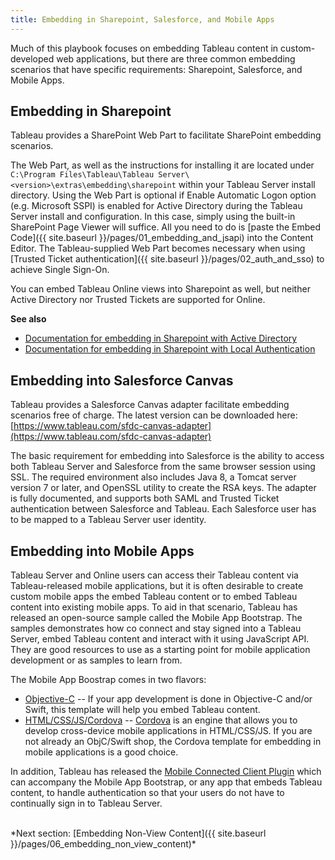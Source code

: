 ```yaml
---
title: Embedding in Sharepoint, Salesforce, and Mobile Apps
---
```


Much of this playbook focuses on embedding Tableau content in custom-developed web applications, but there are three common embedding scenarios that have specific requirements: Sharepoint, Salesforce, and Mobile Apps.

## Embedding in Sharepoint

Tableau provides a SharePoint Web Part to facilitate SharePoint embedding scenarios.

The Web Part, as well as the instructions for installing it are located under `C:\Program Files\Tableau\Tableau Server\<version>\extras\embedding\sharepoint` within your Tableau Server install directory.
Using the Web Part is optional if Enable Automatic Logon option (e.g. Microsoft SSPI) is enabled for Active Directory during the Tableau Server install and configuration. In this case, simply using the built-in SharePoint Page Viewer will suffice. All you need to do is [paste the Embed Code]({{ site.baseurl }}/pages/01_embedding_and_jsapi) into the Content Editor.
The Tableau-supplied Web Part becomes necessary when using [Trusted Ticket authentication]({{ site.baseurl }}/pages/02_auth_and_sso) to achieve Single Sign-On.

You can embed Tableau Online views into Sharepoint as well, but neither Active Directory nor Trusted Tickets are supported for Online.

**See also**

* [Documentation for embedding in Sharepoint with Active Directory](http://onlinehelp.tableau.com/current/server/en-us/embed_ex_SP.htm)
* [Documentation for embedding in Sharepoint with Local Authentication](http://onlinehelp.tableau.com/current/server/en-us/embed_ex_trustedauth.htm)

##  Embedding into Salesforce Canvas

Tableau provides a Salesforce Canvas adapter facilitate embedding scenarios free of charge. The latest version can be downloaded here: [https://www.tableau.com/sfdc-canvas-adapter](https://www.tableau.com/sfdc-canvas-adapter)

The basic requirement for embedding into Salesforce is the ability to access both Tableau Server and Salesforce from the same browser session using SSL. The required environment also includes Java 8, a Tomcat server version 7 or later, and OpenSSL utility to create the RSA keys.
The adapter is fully documented, and supports both SAML and Trusted Ticket authentication between Salesforce and Tableau. Each Salesforce user has to be mapped to a Tableau Server user identity.

## Embedding into Mobile Apps

Tableau Server and Online users can access their Tableau content via Tableau-released mobile applications, but it is often desirable to create custom mobile apps the embed Tableau content or to embed Tableau content into existing mobile apps.
To aid in that scenario, Tableau has released an open-source sample called the Mobile App Bootstrap. The samples demonstrates how co connect and stay signed into a Tableau Server, embed Tableau content and interact with it using JavaScript API. They are good resources to use as a starting point for mobile application development or as samples to learn from.

The Mobile App Boostrap comes in two flavors:

* [Objective-C](https://github.com/tableau/mobile-app-bootstrap-objc) -- If your app development is done in Objective-C and/or Swift, this template will help you embed Tableau content.
* [HTML/CSS/JS/Cordova](https://cordova.apache.org/) -- [Cordova](https://cordova.apache.org/) is an engine that allows you to develop cross-device mobile applications in HTML/CSS/JS. If you are not already an ObjC/Swift shop, the Cordova template for embedding in mobile applications is a good choice.

In addition, Tableau has released the [Mobile Connected Client Plugin](https://github.com/tableau/mobile-connected-client) which can accompany the Mobile App Bootstrap, or any app that embeds Tableau content, to handle authentication so that your users do not have to continually sign in to Tableau Server.

<br />
*Next section: [Embedding Non-View Content]({{ site.baseurl }}/pages/06_embedding_non_view_content)*
